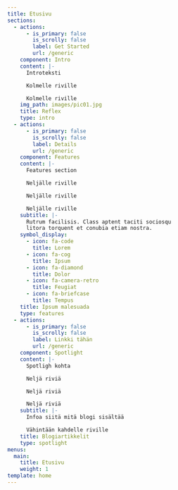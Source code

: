 ```yaml
---
title: Etusivu
sections:
  - actions:
      - is_primary: false
        is_scrolly: false
        label: Get Started
        url: /generic
    component: Intro
    content: |-
      Introteksti

      Kolmelle riville

      Kolmelle riville
    img_path: images/pic01.jpg
    title: Reflex
    type: intro
  - actions:
      - is_primary: false
        is_scrolly: false
        label: Details
        url: /generic
    component: Features
    content: |-
      Features section

      Neljälle riville

      Neljälle riville

      Neljälle riville
    subtitle: |-
      Rutrum facilisis. Class aptent taciti sociosqu  
      litora torquent et conubia etiam nostra.
    symbol_display:
      - icon: fa-code
        title: Lorem
      - icon: fa-cog
        title: Ipsum
      - icon: fa-diamond
        title: Dolor
      - icon: fa-camera-retro
        title: Feugiat
      - icon: fa-briefcase
        title: Tempus
    title: Ipsum malesuada
    type: features
  - actions:
      - is_primary: false
        is_scrolly: false
        label: Linkki tähän
        url: /generic
    component: Spotlight
    content: |-
      Spotligh kohta

      Neljä riviä

      Neljä riviä

      Neljä riviä
    subtitle: |-
      Infoa siitä mitä blogi sisältää

      Vähintään kahdelle riville
    title: Blogiartikkelit
    type: spotlight
menus:
  main:
    title: Etusivu
    weight: 1
template: home
---
```


